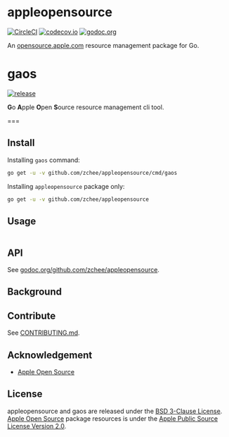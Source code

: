 # appleopensource

[![CircleCI][circleci-badge]][circleci] [![codecov.io][codecov-badge]][codecov] [![godoc.org][godoc-badge]][godoc]

An [opensource.apple.com][opensource.apple.com] resource management package for Go.


# gaos

[![release][release-badge]][release]

**G**o **A**pple **O**pen **S**ource resource management cli tool.


===


## Install

Installing `gaos` command:

```sh
go get -u -v github.com/zchee/appleopensource/cmd/gaos
```

Installing `appleopensource` package only:

```sh
go get -u -v github.com/zchee/appleopensource
```


## Usage

```
```


## API

See [godoc.org/github.com/zchee/appleopensource](https://godoc.org/github.com/zchee/appleopensource).


## Background


## Contribute

See [CONTRIBUTING.md](CONTRIBUTING.md).


## Acknowledgement

- [Apple Open Source][opensource.apple.com]


## License

appleopensource and gaos are released under the [BSD 3-Clause License](https://opensource.org/licenses/BSD-3-Clause).  
[Apple Open Source][opensource.apple.com] package resources is under the [Apple Public Source License Version 2.0](http://www.opensource.apple.com/apsl/).


[circleci-badge]: https://img.shields.io/badge/godoc-reference-4F73B3.svg?style=flat-square
[circleci-badge]: https://img.shields.io/circleci/project/github/zchee/appleopensource.svg?style=flat-square
[circleci]: https://circleci.com/gh/zchee/appleopensource
[codecov-badge]: https://img.shields.io/codecov/c/github/zchee/appleopensource.svg?style=flat-square
[codecov]: https://codecov.io/gh/zchee/appleopensource
[release-badge]: https://img.shields.io/github/release/zchee/appleopensource.svg?style=flat-square
[release]: https://github.com/zchee/nvim-go/releases
[godoc-badge]: https://img.shields.io/badge/godoc-reference-4F73B3.svg?style=flat-square
[godoc]: https://godoc.org/github.com/zchee/appleopensource

[opensource.apple.com]: https://opensource.apple.com
